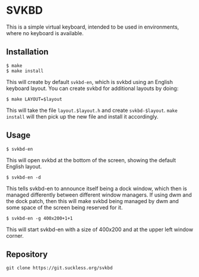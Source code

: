 SVKBD
=====
This is a simple virtual keyboard, intended to be used in environments,
where no keyboard is available.

Installation
------------

	$ make
	$ make install

This will create by default `svkbd-en`, which is svkbd using an English
keyboard layout. You can create svkbd for additional layouts by doing:

	$ make LAYOUT=$layout

This will take the file `layout.$layout.h` and create `svkbd-$layout`.
`make install` will then pick up the new file and install it accordingly.

Usage
-----

	$ svkbd-en

This will open svkbd at the bottom of the screen, showing the default
English layout.

	$ svkbd-en -d

This tells svkbd-en to announce itself being a dock window, which then
is managed differently between different window managers. If using dwm
and the dock patch, then this will make svkbd being managed by dwm and
some space of the screen being reserved for it.

	$ svkbd-en -g 400x200+1+1

This will start svkbd-en with a size of 400x200 and at the upper left
window corner.

Repository
----------

	git clone https://git.suckless.org/svkbd

